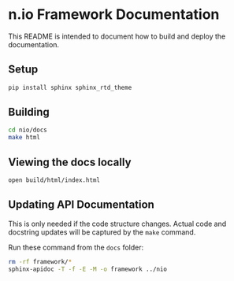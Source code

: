 n.io Framework Documentation
============================

This README is intended to document how to build and deploy the documentation.

Setup
-----

```bash
pip install sphinx sphinx_rtd_theme
```

Building
--------

```bash
cd nio/docs
make html
```

Viewing the docs locally
------------------------

```bash
open build/html/index.html
```

Updating API Documentation
--------------------------

This is only needed if the code structure changes. Actual code and docstring
updates will be captured by the `make` command.

Run these command from the `docs` folder:

```bash
rm -rf framework/*
sphinx-apidoc -T -f -E -M -o framework ../nio
```
